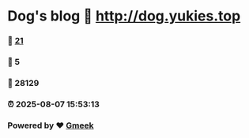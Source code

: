 # Dog's blog :link: http://dog.yukies.top 
### :page_facing_up: [21](http://dog.yukies.top/tag.html) 
### :speech_balloon: 5 
### :hibiscus: 28129 
### :alarm_clock: 2025-08-07 15:53:13 
### Powered by :heart: [Gmeek](https://github.com/Meekdai/Gmeek)
